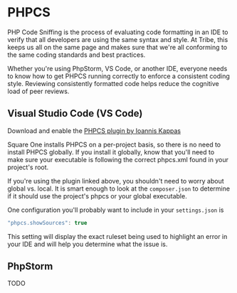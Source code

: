 # PHPCS

PHP Code Sniffing is the process of evaluating code formatting in an IDE to verify that all developers are using the same syntax and style. At Tribe, this keeps us all on the same page and makes sure that we're all conforming to the same coding standards and best practices.

Whether you're using PhpStorm, VS Code, or another IDE, everyone needs to know how to get PHPCS running correctly to enforce a consistent coding style. Reviewing consistently formatted code helps reduce the cognitive load of peer reviews.

## Visual Studio Code (VS Code)
Download and enable the [PHPCS plugin by Ioannis Kappas](https://marketplace.visualstudio.com/items?itemName=ikappas.phpcs)

Square One installs PHPCS on a per-project basis, so there is no need to install PHPCS globally. If you install it globally, know that you'll need to make sure your executable is following the correct phpcs.xml found in your project's root.

If you're using the plugin linked above, you shouldn't need to worry about global vs. local. It is smart enough to look at the `composer.json` to determine if it should use the project's phpcs or your global executable.

One configuration you'll probably want to include in your `settings.json` is
```js
"phpcs.showSources": true
```
This setting will display the exact ruleset being used to highlight an error in your IDE and will help you determine what the issue is.

## PhpStorm

TODO

